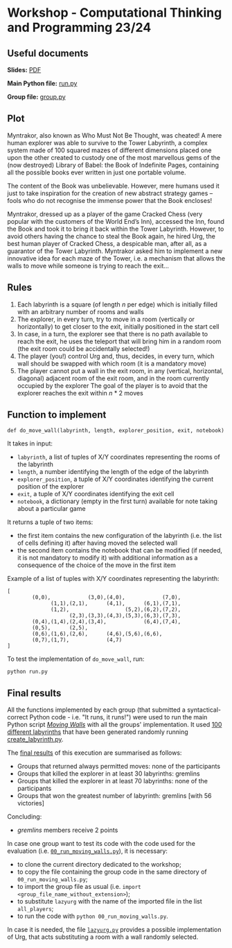 # Workshop - Computational Thinking and Programming 23/24

## Useful documents

**Slides:** [PDF](https://comp-think.github.io/2023-2024/workshop/workshop2324-slides.pdf)

**Main Python file:** [run.py](https://comp-think.github.io/2023-2024/workshop/run.py)

**Group file:** [group.py](https://comp-think.github.io/2023-2024/workshop/group.py)


## Plot

Myntrakor, also known as Who Must Not Be Thought, was cheated! A mere human explorer was able to survive to the Tower Labyrinth, a complex system made of 100 squared mazes of different dimensions placed one upon the other created to custody one of the most marvellous gems of the (now destroyed) Library of Babel: the Book of Indefinite Pages, containing all the possible books ever written in just one portable volume.

The content of the Book was unbelievable. However, mere humans used it just to take inspiration for the creation of new abstract strategy games – fools who do not recognise the immense power that the Book encloses!

Myntrakor, dressed up as a player of the game Cracked Chess (very popular with the customers of the World End’s Inn), accessed the Inn, found the Book and took it to bring it back within the Tower Labyrinth. However, to avoid others having the chance to steal the Book again, he hired Urg, the best human player of Cracked Chess, a despicable man, after all, as a guarantor of the Tower Labyrinth. Myntrakor asked him to implement a new innovative idea for each maze of the Tower, i.e. a mechanism that allows the walls to move while someone is trying to reach the exit…


## Rules

1. Each labyrinth is a square (of length *n* per edge) which is initially filled with an arbitrary number of rooms and walls
1. The explorer, in every turn, try to move in a room (vertically or horizontally) to get closer to the exit, initially positioned in the start cell
1. In case, in a turn, the explorer see that there is no path available to reach the exit, he uses the teleport that will bring him in a random room (the exit room could be accidentally selected!)
1. The player (you!) control Urg and, thus, decides, in every turn, which wall should be swapped with which room (it is a mandatory move)
1. The player cannot put a wall in the exit room, in any (vertical, horizontal, diagonal) adjacent room of the exit room, and in the room currently occupied by the explorer
The goal of the player is to avoid that the explorer reaches the exit within *n* * 2 moves


## Function to implement
```
def do_move_wall(labyrinth, length, explorer_position, exit, notebook)
```

It takes in input:
* `labyrinth`, a list of tuples of X/Y coordinates representing the rooms of the labyrinth
* `length`, a number identifying the length of the edge of the labyrinth
* `explorer_position`, a tuple of X/Y coordinates identifying the current position of the explorer
* `exit`, a tuple of X/Y coordinates identifying the exit cell
* `notebook`, a dictionary (empty in the first turn) available for note taking about a particular game

It returns a tuple of two items:
* the first item contains the new configuration of the labyrinth (i.e. the list of cells defining it) after having moved the selected wall
* the second item contains the notebook that can be modified (if needed, it is not mandatory to modify it) with additional information as a consequence of the choice of the move in the first item


Example of a list of tuples with X/Y coordinates representing the labyrinth:
```
[
        (0,0),            (3,0),(4,0),            (7,0),
              (1,1),(2,1),      (4,1),      (6,1),(7,1),
              (1,2),                  (5,2),(6,2),(7,2),
                    (2,3),(3,3),(4,3),(5,3),(6,3),(7,3),
        (0,4),(1,4),(2,4),(3,4),            (6,4),(7,4),
        (0,5),      (2,5),
        (0,6),(1,6),(2,6),      (4,6),(5,6),(6,6),
        (0,7),(1,7),            (4,7)
]
```

To test the implementation of `do_move_wall`, run:

```
python run.py
```

## Final results
All the functions implemented by each group (that submitted a syntactical-correct Python code - i.e. "It runs, it runs!") were used to run the main Python script [*Moving Walls*](https://comp-think.github.io/2023-2024/workshop/00_run_moving_walls.py) with all the groups' implementation. It used [100 different labyrinths](https://github.com/comp-think/2023-2024/tree/main/docs/workshop/labyrinths) that have been generated randomly running [create_labyrinth.py](https://comp-think.github.io/2023-2024/workshop/support/create_labyrinth.py).

The [final results](https://comp-think.github.io/2023-2024/workshop/00_results.txt) of this execution are summarised as follows:

* Groups that returned always permitted moves: none of the participants
* Groups that killed the explorer in at least 30 labyrinths: gremlins
* Groups that killed the explorer in at least 70 labyrinths: none of the participants
* Groups that won the greatest number of labyrinth: gremlins [with 56 victories]

Concluding:
* *gremlins* members receive 2 points

In case one group want to test its code with the code used for the evaluation (i.e. [`00_run_moving_walls.py`](https://comp-think.github.io/2023-2024/workshop/00_run_moving_walls.py)), it is necessary:

* to clone the current directory dedicated to the workshop;
* to copy the file containing the group code in the same directory of `00_run_moving_walls.py`;
* to import the group file as usual (i.e. `import <group_file_name_without_extension>`);
* to substitute `lazyurg` with the name of the imported file in the list `all_players`;
* to run the code with `python 00_run_moving_walls.py`.

In case it is needed, the file [`lazyurg.py`](https://comp-think.github.io/2023-2024/workshop/lazyurg.py) provides a possible implementation of Urg, that acts substituting a room with a wall randomly selected.
